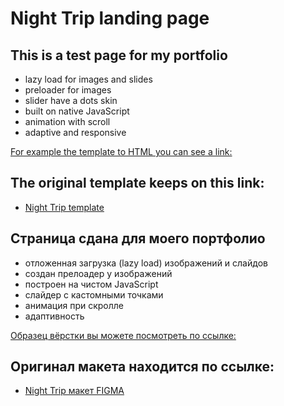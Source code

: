 # Night Trip landing page

## This is a test page for my portfolio

- lazy load for images and slides
- preloader for images
- slider have a dots skin
- built on native JavaScript
- animation with scroll
- adaptive and responsive

[For example the template to HTML you can see a link:](https://tesei.github.io/sites/nightTrip/index.html)

## The original template keeps on this link: 
- [Night Trip template](https://www.figma.com/file/9VW6sCP0WSnxEDiHy8nqNI/NT)


## Страница сдана для моего портфолио

- отложенная загрузка (lazy load) изображений и слайдов
- создан прелоадер у изображений
- построен на чистом JavaScript
- слайдер с кастомными точками
- анимация при скролле
- адаптивность

[Образец вёрстки вы можете посмотреть по ссылке:](https://tesei.github.io/sites/nightTrip/index.html)

## Оригинал макета находится по ссылке: 
- [Night Trip макет FIGMA](https://www.figma.com/file/9VW6sCP0WSnxEDiHy8nqNI/NT)
